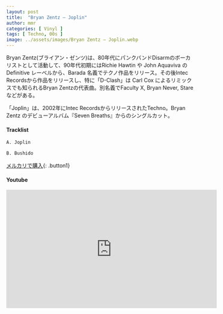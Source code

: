 ```yaml
---
layout: post
title:  "Bryan Zentz – Joplin"
author: mmr
categories: [ Vinyl ]
tags: [ Techno, 00s ]
image: ../assets/images/Bryan Zentz – Joplin.webp
---
```


Bryan Zentz(ブライアン・ゼンツ)は、80年代にパンクバンドDisarmのボーカリストとして活動して、90年代初期にはRichie Hawtin や John Aquaviva の Definitive レーベルから、Barada 名義でテクノ作品をリリース。その後Intec Recordsから作品をリリースし、特に「D-Clash」は Carl Cox によるリミックスでも知られるBryan Zentzの代表曲。別名義でFaculty X, Bryan Never, Stareなどがある。

「Joplin」は、2002年にIntec RecordsからリリースされたTechno。Bryan Zentz のデビューアルバム『Seven Breaths』からのシングルカット。


#### Tracklist
```md
A. Joplin

B. Bushido
```

[メルカリで購入](https://jp.mercari.com/item/m34179111324?afid=6142608987){: .button1}

#### Youtube
<iframe width="560" height="315" src="https://www.youtube.com/embed/k5YuCMBaHRI?si=KTC9bi0WyIBU4az3" title="YouTube video player" frameborder="0" allow="accelerometer; autoplay; clipboard-write; encrypted-media; gyroscope; picture-in-picture; web-share" referrerpolicy="strict-origin-when-cross-origin" allowfullscreen></iframe>